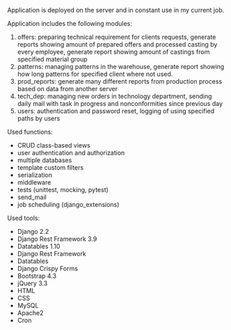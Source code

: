 Application is deployed on the server and in constant use in my current job.

Application includes the following modules:
1.	offers: preparing technical requirement for clients requests, generate reports showing amount of prepared offers and processed casting by every employee, generate report showing amount of castings from specified material group
2.	patterns: managing patterns in the warehouse, generate report showing how long patterns for specified client where not used.
3.	prod_reports: generate many different reports from production process based on data from another server
4.  tech_dep: managing new orders in technology department, sending daily mail with task in progress and nonconformities since previous day
5.  users: authentication and password reset, logging of using specified paths by users

Used functions:
- CRUD class-based views
- user authentication and authorization
- multiple databases
- template custom filters
- serialization
- middleware
- tests (unittest, mocking, pytest)
- send_mail
- job scheduling (django_extensions)

Used tools:
- Django 2.2
- Django Rest Framework 3.9
- Datatables 1.10
- Django Rest Framework 
- Datatables
- Django Crispy Forms
- Bootstrap 4.3
- jQuery 3.3
- HTML
- CSS
- MySQL
- Apache2
- Cron
